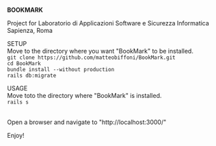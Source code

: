 <b>BOOKMARK</b>

Project for Laboratorio di Applicazioni Software e Sicurezza Informatica
Sapienza, Roma

SETUP<br/>
Move to the directory where you want "BookMark" to be installed.
<br/>
`git clone https://github.com/matteobiffoni/BookMark.git`
<br/>
`cd BookMark`
<br/>
`bundle install --without production`
<br/>
`rails db:migrate`
<br/>


USAGE<br/>
Move toto the directory where "BookMark" is installed.
<br/>
`rails s`

<br/>
Open a browser and navigate to "http://localhost:3000/"

Enjoy!


